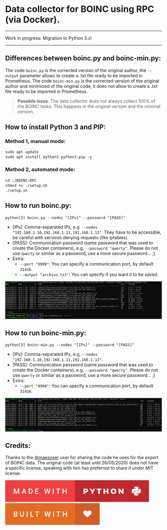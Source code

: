 # Data collector for BOINC using RPC (via Docker).
***
Work in progress: Migration to Python 3.x!
***

## Differences between boinc.py and boinc-min.py:
The code ```boinc.py``` is the corrected version of the original author, the ```--output``` parameter allows to create a .txt file ready to be imported in Prometheus. The code ```boinc-min.py``` is the corrected version of the original author and minimized of the original code, it does not allow to create a .txt file ready to be imported in Prometheus.

> **Possible issue**: The data collector does not always collect 100% of the BOINC tasks. This happens in the original version and the minimal version.

## How to install Python 3 and PIP:
### Method 1, manual mode:
```
sudo apt update
sudo apt install python3 python3-pip -y
```

### Method 2, automated mode:
```
cd ./BOINC-RPC
chmod +x ./setup.sh
./setup.sh
```

## How to run boinc.py:
```
python[3] boinc.py --nodes "[IPs]" --password "[PASS]"
```

- [IPs]: Comma-separated IPs, e.g. ```--nodes "192.168.1.10,192.168.1.11,192.168.1.13"```. They have to be accessible, be careful with services denying requests (like iptables).
- [PASS]: Communication password (same password that was used to create the Docker containers), e.g. ```--password "qwerty"```. Please do not use ```qwerty``` or similar as a password, use a more secure password... ;)
- Extra:
    -   ```--port "9999"```: You can specify a communication port, by default ```31416```.
    -   ```--output "archivo.txt"```: You can specify if you want it to be saved.

![Boinc.py](./media/boinc.png)

## How to run boinc-min.py:
```
python[3] boinc-min.py --nodes "[IPs]" --password "[PASS]"
```

- [IPs]: Comma-separated IPs, e.g. ```--nodes "192.168.1.10,192.168.1.11,192.168.1.13"```.
- [PASS]: Communication password (same password that was used to create the Docker containers), e.g. ```--password "qwerty"```. Please do not use ```qwerty``` or similar as a password, use a more secure password... ;)
- Extra:
    -   ```--port "9999"```: You can specify a communication port, by default ```31416```.

![Boinc-min.py](./media/boinc-min.png)

## Credits:

Thanks to the [@maesoser](https://github.com/maesoser) user for sharing the code he uses for the export of BOINC data. The original code (at least until 26/05/2020) does not have a specific license, speaking with him has preferred to share it under MIT license.

![Made with Python](https://raw.githubusercontent.com/BraveUX/for-the-badge/dev/src/images/badges/made-with-python.svg) ![Made with love](https://raw.githubusercontent.com/BraveUX/for-the-badge/master/src/images/badges/built-with-love.svg)

